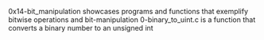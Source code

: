 0x14-bit_manipulation showcases programs and functions that exemplify bitwise operations and bit-manipulation
0-binary_to_uint.c is a  function that converts a binary number to an unsigned int
